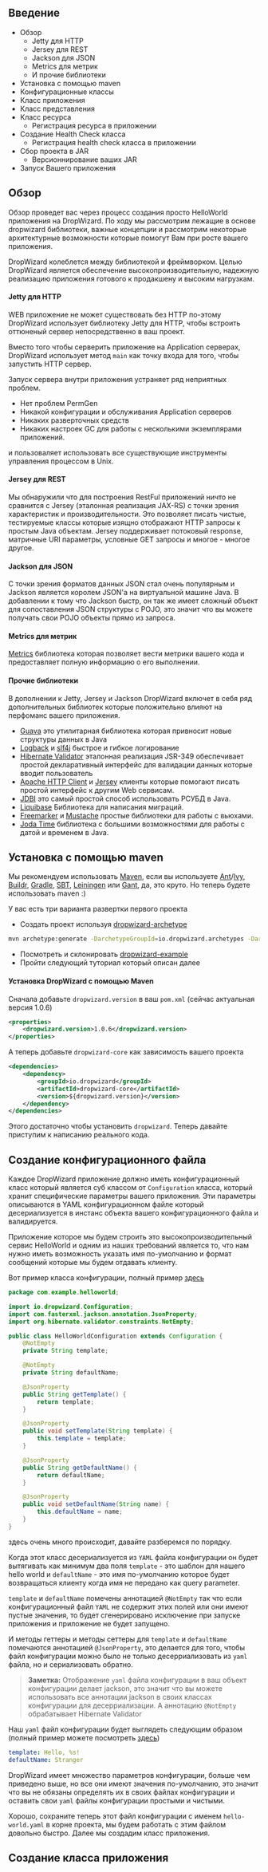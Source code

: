 ## Введение

* Обзор
     * Jetty для HTTP
     * Jersey для REST
     * Jackson для JSON
     * Metrics для метрик
     * И прочие библиотеки
* Установка с помощью maven
* Конфигурационные классы
* Класс приложения
* Класс представления
* Класс ресурса
     * Регистрация ресурса в приложении
* Создание Health Check класса
     * Регистрация health check класса в приложении
* Сбор проекта в JAR
     * Версионнирование ваших JAR
* Запуск Вашего приложения

## Обзор

Обзор проведет вас через процесс создания просто HelloWorld приложения на DropWizard.
По ходу мы рассмотрим лежащие в основе dropwizard библиотеки, важные концепции
и рассмотрим некоторые архитектурные возможности которые помогут Вам при росте
вашего приложения.

DropWizard колеблется между библиотекой и фреймворком. Целью DropWizard является обеспечение
высокопроизводительную, надежную реализацию приложения готового к продакшену и высоким нагрузкам.

#### Jetty для HTTP

WEB приложение не может существовать без HTTP по-этому DropWizard использует библиотеку Jetty для
HTTP, чтобы встроить оттюненый сервер непосредственно в ваш проект.

Вместо того чтобы серверить приложение на Application серверах, DropWizard использует метод
`main` как точку входа для того, чтобы запустить HTTP сервер.

Запуск сервера внутри приложения устраняет ряд неприятных проблем.

- Нет проблем PermGen
- Никакой конфигурации и обслуживания Application серверов
- Никаких разверточных средств
- Никаких настроек GC для работы с несколькими экземплярами приложений.

и пользоваляет использовать все существующие инструменты управления процессом в Unix.

#### Jersey для REST

Мы обнаружили что для построения RestFul приложений ничто не сравнится с Jersey (эталонная реализация JAX-RS) с
точки зрения характеристик и производительности. Это позволяет писать чистые, тестируемые
классы которые изящно отображают HTTP запросы к простым Java объектам. Jersey поддерживает
потоковый response, матричные URI параметры, условные GET запросы и многое - многое другое.

#### Jackson для JSON

С точки зрения форматов данных JSON стал очень популярным и Jackson является королем
JSON'а на виртуальной машине Java. В добавлении к тому что Jackson быстр, он так же
имеет сложный объект для сопоставления JSON структуры с POJO, это значит что вы можете получать свои POJO объекты
прямо из запроса.

#### Metrics для метрик

[Metrics](http://metrics.dropwizard.io/) библиотека которая позволяет вести метрики вашего кода и предоставляет полную
информацию о его выполнении.

#### Прочие библиотеки

В дополнении к Jetty, Jersey и Jackson DropWizard включет в себя ряд дополнительных библиотек которые положительно
влияют на перфоманс вашего приложения.

- [Guava](https://github.com/google/guava) это утилитарная библиотека которая привносит новые структуры данных в Java
- [Logback](http://logback.qos.ch/) и [slf4j](http://www.slf4j.org/) быстрое и гибкое логирование
- [Hibernate Validator](http://www.hibernate.org/subprojects/validator.html) эталонная реализация JSR-349 обеспечивает простой декларативный
интерфейс для валидации данных которые вводит пользователь
- [Apache HTTP Client](http://hc.apache.org/httpcomponents-client-ga/index.html) и [Jersey](http://jersey.java.net/) клиенты которые
помогают писать простой интерфейс к другим Web сервисам.
- [JDBI](http://www.jdbi.org/) это самый простой способ использовать РСУБД в Java.
- [Liquibase](http://www.liquibase.org/) Библиотека для написания миграций.
- [Freemarker](http://freemarker.sourceforge.net/) и [Mustache](http://mustache.github.io/) простые библиотеки для работы с вьюхами.
- [Joda Time](http://joda-time.sourceforge.net/) библиотека с большими возможностями для работы с датой и временем в Java.

## Установка с помощью maven

Мы рекомендуем использовать [Maven](http://maven.apache.org/), если вы используете 
[Ant](http://ant.apache.org/)/[Ivy](http://ant.apache.org/ivy/), [Buildr](http://buildr.apache.org/),
[Gradle](http://www.gradle.org/), [SBT](https://github.com/harrah/xsbt/wiki), [Leiningen](https://github.com/technomancy/leiningen)
или [Gant](https://github.com/Gant/Gant), да, это круто. Но теперь будете использовать maven :)

У вас есть три варианта развертки первого проекта

- Создать проект используя [dropwizard-archetype](https://github.com/dropwizard/dropwizard/tree/master/dropwizard-archetypes)
```bash
mvn archetype:generate -DarchetypeGroupId=io.dropwizard.archetypes -DarchetypeArtifactId=java-simple -DarchetypeVersion=0.9.1
```
- Посмотреть и склонировать [dropwizard-example](https://github.com/dropwizard/dropwizard/tree/master/dropwizard-example)
- Пройти следующий туториал который описан далее

#### Установка DropWizard с помощью Maven

Сначала добавьте `dropwizard.version` в ваш `pom.xml` (сейчас актуальная версия 1.0.6)

```xml
<properties>
    <dropwizard.version>1.0.6</dropwizard.version>
</properties>
```

А теперь добавьте `dropwizard-core` как зависимость вашего проекта

```xml
<dependencies>
    <dependency>
        <groupId>io.dropwizard</groupId>
        <artifactId>dropwizard-core</artifactId>
        <version>${dropwizard.version}</version>
    </dependency>
</dependencies>
```

Этого достаточно чтобы установить `dropwizard`. Теперь давайте приступим
к написанию реального кода.

## Создание конфигурационного файла

Каждое DropWizard приложение должно иметь конфигурационный класс который является суб классом от
`Configuration` класса, который хранит специфические параметры вашего приложения. Эти параметры описываются
в YAML конфигурационном файле который десериализуется в инстанс объекта вашего конфигурационного файла и валидируется.
 
Приложение которое мы будем строить это высокопроизводительный сервис HelloWorld и одним из наших требований
является то, что нам нужно иметь возможность указать имя по-умолчанию и формат сообщений которые мы будем отдавать
клиенту.

Вот пример класса конфигурации, полный пример [здесь](https://github.com/dropwizard/dropwizard/blob/master/dropwizard-example/src/main/java/com/example/helloworld/HelloWorldConfiguration.java)

```java
package com.example.helloworld;

import io.dropwizard.Configuration;
import com.fasterxml.jackson.annotation.JsonProperty;
import org.hibernate.validator.constraints.NotEmpty;

public class HelloWorldConfiguration extends Configuration {
    @NotEmpty
    private String template;

    @NotEmpty
    private String defaultName;

    @JsonProperty
    public String getTemplate() {
        return template;
    }

    @JsonProperty
    public void setTemplate(String template) {
        this.template = template;
    }

    @JsonProperty
    public String getDefaultName() {
        return defaultName;
    }

    @JsonProperty
    public void setDefaultName(String name) {
        this.defaultName = name;
    }
}
```

здесь очень много происходит, давайте разберемся по порядку.

Когда этот класс десериализуется из `YAML` файла конфигурации он будет вытягивать
как минимум два поля `template` - это шаблон для нашего hello world и `defaultName` - это
имя по-умолчанию которое будет возвращаться клиенту когда имя не передано как query parameter.

`template` и `defaultName` помечены аннотацией `@NotEmpty` так что если конфигурационный файл
`YAML` не содержит этих полей или они имеют пустые значения, то будет сгенерировано исключение при запуске
приложения и приложение не будет запущено.

И методы геттеры и методы сеттеры для `template` и `defaultName` помечаются аннотацией `@JsonProperty`, это делается для того, чтобы
файл конфигурации можно было не только десерриализовать из `yaml` файла, но и сериализовать обратно.

> **Заметка:**
> Отображение `yaml` файла конфигурации в ваш объект конфигурации делает jackson, это значит что вы можете использовать
> все аннотации jackson в своих классах конфигурации для десерриализации. А аннотацию `@NotEmpty` обрабатывает
> Hibernate Validator

Наш `yaml` файл конфигурации будет выглядеть следующим образом (полный пример можете
посмотреть [здесь](https://github.com/dropwizard/dropwizard/blob/master/dropwizard-example/example.yml))

```yaml
template: Hello, %s!
defaultName: Stranger
```

DropWizard имеет множество параметров конфигурации, больше чем приведено выше, но все они имеют
значения по-умолчанию, это значит что вы не обязаны определять их в своих файлах конфигурации и 
оставить свои `yaml` файлы конфигурации простыми и чистыми.

Хорошо, сохраните теперь этот файл конфигурации с именем `hello-world.yaml` в корне проекта, мы будем работать с
этим файлом довольно быстро. Далее мы создадим класс приложения.

## Создание класса приложения